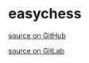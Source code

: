 # easychess

[source on GitHub](https://github.com/easychessanimations/easychess)

[source on GitLab](https://gitlab.com/easychessanimations/easychess)

